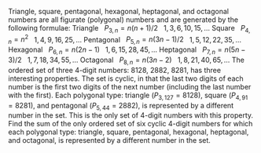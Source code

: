 Triangle, square, pentagonal, hexagonal, heptagonal, and octagonal numbers are all figurate (polygonal) numbers and are generated by the following formulae:
Triangle
 
$P_{3,n}=n(n+1)/2$
 
$1, 3, 6, 10, 15, \dots$
Square
 
$P_{4,n}=n^2$
 
$1, 4, 9, 16, 25, \dots$
Pentagonal
 
$P_{5,n}=n(3n-1)/2$
 
$1, 5, 12, 22, 35, \dots$
Hexagonal
 
$P_{6,n}=n(2n-1)$
 
$1, 6, 15, 28, 45, \dots$
Heptagonal
 
$P_{7,n}=n(5n-3)/2$
 
$1, 7, 18, 34, 55, \dots$
Octagonal
 
$P_{8,n}=n(3n-2)$
 
$1, 8, 21, 40, 65, \dots$
The ordered set of three $4$-digit numbers: $8128$, $2882$, $8281$, has three interesting properties.
The set is cyclic, in that the last two digits of each number is the first two digits of the next number (including the last number with the first).
Each polygonal type: triangle ($P_{3,127}=8128$), square ($P_{4,91}=8281$), and pentagonal ($P_{5,44}=2882$), is represented by a different number in the set.
This is the only set of $4$-digit numbers with this property.
Find the sum of the only ordered set of six cyclic $4$-digit numbers for which each polygonal type: triangle, square, pentagonal, hexagonal, heptagonal, and octagonal, is represented by a different number in the set.